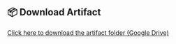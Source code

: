 ## 📦 Download Artifact

[Click here to download the artifact folder (Google Drive)](https://drive.google.com/drive/folders/17cecRvQTTVuC6Y--oTTiXdEkP3PK2MK5?usp=drive_link)
